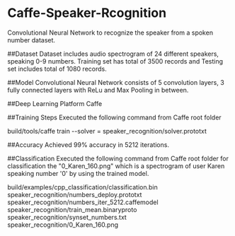 # Caffe-Speaker-Rcognition
Convolutional Neural Network to recognize the speaker from a spoken number dataset.

##Dataset
Dataset includes audio spectrogram of 24 different speakers, speaking 0-9 numbers. 
Training set has total of 3500 records and Testing set includes total of 1080 records.

##Model
Convolutional Neural Network consists of 5 convolution layers, 3 fully connected layers with ReLu and Max Pooling in between. 

##Deep Learning Platform
Caffe

##Training Steps
Executed the following command from Caffe root folder

build/tools/caffe train --solver = speaker_recognition/solver.prototxt

##Accuracy
Achieved 99% accuracy in 5212 iterations.

##Classification
Executed the following command from Caffe root folder for classification the "0_Karen_160.png" which is a spectrogram of user Karen speaking number '0' by using the trained model.

build/examples/cpp_classification/classification.bin speaker_recognition/numbers_deploy.prototxt speaker_recognition/numbers_iter_5212.caffemodel speaker_recognition/train_mean.binaryproto speaker_recognition/synset_numbers.txt speaker_recognition/0_Karen_160.png
